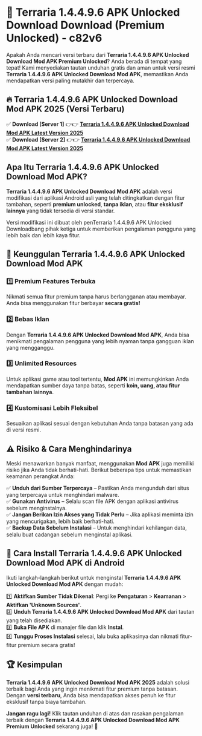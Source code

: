 # 🎯 Terraria 1.4.4.9.6 APK Unlocked Download  Download (Premium Unlocked) -  c82v6

Apakah Anda mencari versi terbaru dari **Terraria 1.4.4.9.6 APK Unlocked Download Mod APK Premium Unlocked**? Anda berada di tempat yang tepat! Kami menyediakan tautan unduhan gratis dan aman untuk versi resmi **Terraria 1.4.4.9.6 APK Unlocked Download Mod APK**, memastikan Anda mendapatkan versi paling mutakhir dan terpercaya.

## 🔥 Terraria 1.4.4.9.6 APK Unlocked Download Mod APK 2025 (Versi Terbaru)

✅ **Download [Server 1]** 👉👉 [**Terraria 1.4.4.9.6 APK Unlocked Download Mod APK Latest Version 2025**](https://momento.my/?title=Terraria_1.4.4.9.6_APK_Unlocked_Download)  
✅ **Download [Server 2]** 👉👉 [**Terraria 1.4.4.9.6 APK Unlocked Download Mod APK Latest Version 2025**](https://momento.my/?title=Terraria_1.4.4.9.6_APK_Unlocked_Download)  

## Apa Itu Terraria 1.4.4.9.6 APK Unlocked Download Mod APK?

**Terraria 1.4.4.9.6 APK Unlocked Download Mod APK** adalah versi modifikasi dari aplikasi Android asli yang telah ditingkatkan dengan fitur tambahan, seperti **premium unlocked**, **tanpa iklan**, atau **fitur eksklusif lainnya** yang tidak tersedia di versi standar.

Versi modifikasi ini dibuat oleh penTerraria 1.4.4.9.6 APK Unlocked Downloadbang pihak ketiga untuk memberikan pengalaman pengguna yang lebih baik dan lebih kaya fitur.

## 🎯 Keunggulan Terraria 1.4.4.9.6 APK Unlocked Download Mod APK

### 1️⃣ Premium Features Terbuka
Nikmati semua fitur premium tanpa harus berlangganan atau membayar. Anda bisa menggunakan fitur berbayar **secara gratis!**

### 2️⃣ Bebas Iklan
Dengan **Terraria 1.4.4.9.6 APK Unlocked Download Mod APK**, Anda bisa menikmati pengalaman pengguna yang lebih nyaman tanpa gangguan iklan yang mengganggu.

### 3️⃣ Unlimited Resources
Untuk aplikasi game atau tool tertentu, **Mod APK** ini memungkinkan Anda mendapatkan sumber daya tanpa batas, seperti **koin, uang, atau fitur tambahan lainnya**.

### 4️⃣ Kustomisasi Lebih Fleksibel
Sesuaikan aplikasi sesuai dengan kebutuhan Anda tanpa batasan yang ada di versi resmi.

## ⚠️ Risiko & Cara Menghindarinya

Meski menawarkan banyak manfaat, menggunakan **Mod APK** juga memiliki risiko jika Anda tidak berhati-hati. Berikut beberapa tips untuk memastikan keamanan perangkat Anda:

✅ **Unduh dari Sumber Terpercaya** – Pastikan Anda mengunduh dari situs yang terpercaya untuk menghindari malware.  
✅ **Gunakan Antivirus** – Selalu scan file APK dengan aplikasi antivirus sebelum menginstalnya.  
✅ **Jangan Berikan Izin Akses yang Tidak Perlu** – Jika aplikasi meminta izin yang mencurigakan, lebih baik berhati-hati.  
✅ **Backup Data Sebelum Instalasi** – Untuk menghindari kehilangan data, selalu buat cadangan sebelum menginstal aplikasi.

## 📌 Cara Install Terraria 1.4.4.9.6 APK Unlocked Download Mod APK di Android

Ikuti langkah-langkah berikut untuk menginstal **Terraria 1.4.4.9.6 APK Unlocked Download Mod APK** dengan mudah:

1️⃣ **Aktifkan Sumber Tidak Dikenal**: Pergi ke **Pengaturan** > **Keamanan** > **Aktifkan 'Unknown Sources'**.  
2️⃣ **Unduh Terraria 1.4.4.9.6 APK Unlocked Download Mod APK** dari tautan yang telah disediakan.  
3️⃣ **Buka File APK** di manajer file dan klik **Instal**.  
4️⃣ **Tunggu Proses Instalasi** selesai, lalu buka aplikasinya dan nikmati fitur-fitur premium secara gratis!

## 🏆 Kesimpulan

**Terraria 1.4.4.9.6 APK Unlocked Download Mod APK 2025** adalah solusi terbaik bagi Anda yang ingin menikmati fitur premium tanpa batasan. Dengan **versi terbaru**, Anda bisa mendapatkan akses penuh ke fitur eksklusif tanpa biaya tambahan.

**Jangan ragu lagi!** Klik tautan unduhan di atas dan rasakan pengalaman terbaik dengan **Terraria 1.4.4.9.6 APK Unlocked Download Mod APK Premium Unlocked** sekarang juga! 🚀
